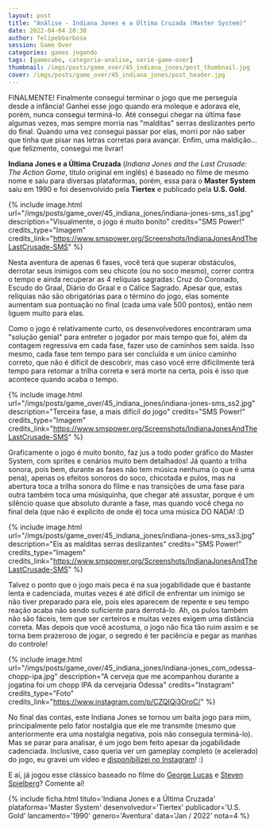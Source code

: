 ```yaml
---
layout: post
title: "Análise - Indiana Jones e a Última Cruzada (Master System)"
date: 2022-04-04 20:30
author: felipebbarbosa
session: Game Over
categories: games jogando
tags: [gamecube, categoria-analise, serie-game-over]
thumbnail: /imgs/posts/game_over/45_indiana_jones/post_thumbnail.jpg
cover: /imgs/posts/game_over/45_indiana_jones/post_header.jpg
---
```


FINALMENTE! Finalmente consegui terminar o jogo que me perseguia desde a infância! Ganhei esse jogo quando era moleque e adorava ele, porém, nunca consegui terminá-lo. Até consegui chegar na última fase algumas vezes, mas sempre morria nas "malditas" serras deslizantes perto do final. Quando uma vez consegui passar por elas, morri por não saber que tinha que pisar nas letras corretas para avançar. Enfim, uma maldição... que felizmente, consegui me livrar!

<!--more-->

**Indiana Jones e a Última Cruzada** (*Indiana Jones and the Last Crusade: The Action Game*, título original em inglês) é baseado no filme de mesmo nome e saiu para diversas plataformas, porém, essa para o **Master System** saiu em 1990 e foi desenvolvido pela **Tiertex** e publicado pela **U.S. Gold**.

{% include image.html
    url="/imgs/posts/game_over/45_indiana_jones/indiana-jones-sms_ss1.jpg"
    description="Visualmente, o jogo é muito bonito"
    credits="SMS Power!"
    credits_type="Imagem"
    credits_link="https://www.smspower.org/Screenshots/IndianaJonesAndTheLastCrusade-SMS" %}

Nesta aventura de apenas 6 fases, você terá que superar obstáculos, derrotar seus inimigos com seu chicote (ou no soco mesmo), correr contra o tempo e ainda recuperar as 4 relíquias sagradas: Cruz do Coronado, Escudo do Graal, Diário do Graal e o Cálice Sagrado. Apesar que, estas relíquias não são obrigatórias para o término do jogo, elas somente aumentam sua pontuação no final (cada uma vale 500 pontos), então nem liguem muito para elas.

Como o jogo é relativamente curto, os desenvolvedores encontraram uma "solução genial" para entreter o jogador por mais tempo que foi, além da contagem regressiva em cada fase, fazer uso de caminhos sem saída. Isso mesmo, cada fase tem tempo para ser concluída e um único caminho correto, que não é díficil de descobrir, mas caso você erre dificilmente terá tempo para retomar a trilha correta e será morte na certa, pois é isso que acontece quando acaba o tempo.

{% include image.html
    url="/imgs/posts/game_over/45_indiana_jones/indiana-jones-sms_ss2.jpg"
    description="Terceira fase, a mais difícil do jogo"
    credits="SMS Power!"
    credits_type="Imagem"
    credits_link="https://www.smspower.org/Screenshots/IndianaJonesAndTheLastCrusade-SMS" %}

Graficamente o jogo é muito bonito, faz jus a todo poder gráfico do Master System, com sprites e cenários muito bem detalhados! Já quanto a trilha sonora, pois bem, durante as fases não tem música nenhuma (o que é uma pena), apenas os efeitos sonoros do soco, chicotada e pulos, mas na abertura toca a trilha sonora do filme e nas transições de uma fase para outra também toca uma músiquinha, que chegar até assustar, porque é um silêncio quase que absoluto durante a fase, mas quando você chega no final dela (que não é explicito de onde é) toca uma música DO NADA! :D

{% include image.html
    url="/imgs/posts/game_over/45_indiana_jones/indiana-jones-sms_ss3.jpg"
    description="Eis as malditas serras deslizantes"
    credits="SMS Power!"
    credits_type="Imagem"
    credits_link="https://www.smspower.org/Screenshots/IndianaJonesAndTheLastCrusade-SMS" %}

Talvez o ponto que o jogo mais peca é na sua jogabilidade que é bastante lenta e cadenciada, muitas vezes é até difícil de enfrentar um inimigo se não tiver preparado para ele, pois eles aparecem de repente e seu tempo reação acaba não sendo suficiente para derrotá-lo. Ah, os pulos também não são fáceis, tem que ser certeiros e muitas vezes exigem uma distância correta. Mas depois que você acostuma, o jogo não fica tão ruim assim e se torna bem prazeroso de jogar, o segredo é ter paciência e pegar as manhas do controle!

{% include image.html
    url="/imgs/posts/game_over/45_indiana_jones/indiana-jones_com_odessa-chopp-ipa.jpg"
    description="A cerveja que me acompanhou durante a jogatina foi um chopp IPA da cervejaria Odessa"
    credits="Instagram"
    credits_type="Foto"
    credits_link="https://www.instagram.com/p/CZQIQj3OroC/" %}

No final das contas, este Indiana Jones se tornou um baita jogo para mim, principalmente pelo fator nostalgia que ele me transmite (mesmo que anteriormente era uma nostalgia negativa, pois não conseguia terminá-lo). Mas se parar para analisar, é um jogo bem feito apesar da jogabilidade cadenciada. Inclusive, caso queria ver um gameplay completo (e acelerado) do jogo, eu gravei um vídeo e [disponibilizei no Instagram](https://www.instagram.com/p/CZUYw1CIVgu/)! :)

E aí, já jogou esse clássico baseado no filme do [George Lucas](https://pt.wikipedia.org/wiki/George_Lucas) e [Steven Spielberg](https://pt.wikipedia.org/wiki/Steven_Spielberg)? Comente aí!

{% include ficha.html
  titulo='Indiana Jones e a Última Cruzada'
  plataforma='Master System'
  desenvolvedor='Tiertex'
  publicador='U.S. Gold'
  lancamento='1990'
  genero='Aventura'
  data='Jan / 2022'
  nota=4 %}


